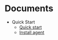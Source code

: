 # Documents

  * Quick Start
    * [Quick start](quick-start.md)
    * [Install agent](install-agent.md)
